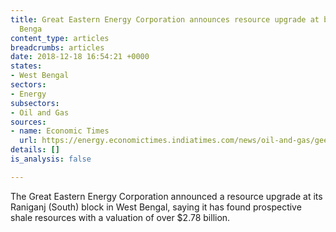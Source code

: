 ```yaml
---
title: Great Eastern Energy Corporation announces resource upgrade at block in West
  Benga
content_type: articles
breadcrumbs: articles
date: 2018-12-18 16:54:21 +0000
states:
- West Bengal
sectors:
- Energy
subsectors:
- Oil and Gas
sources:
- name: Economic Times
  url: https://energy.economictimes.indiatimes.com/news/oil-and-gas/geecl-plans-to-exploit-shale-worth-2-78-billion-at-its-raniganj-south-block/66636544
details: []
is_analysis: false

---
```

The Great Eastern Energy Corporation announced a resource upgrade at its Raniganj (South) block in West Bengal, saying it has found prospective shale resources with a valuation of over $2.78 billion.   